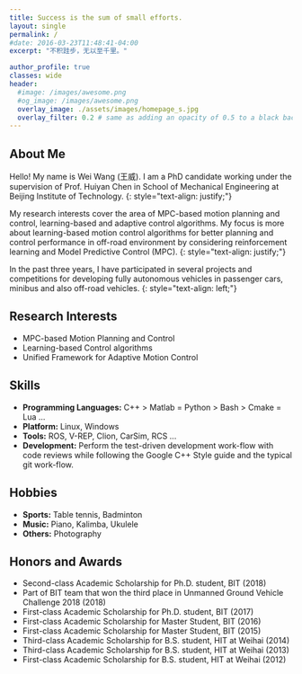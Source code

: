 ```yaml
---
title: Success is the sum of small efforts.
layout: single
permalink: /
#date: 2016-03-23T11:48:41-04:00
excerpt: "不积跬步，无以至千里。"  

author_profile: true
classes: wide
header:
  #image: /images/awesome.png
  #og_image: /images/awesome.png
  overlay_image: ./assets/images/homepage_s.jpg
  overlay_filter: 0.2 # same as adding an opacity of 0.5 to a black background
---
```

## About Me
Hello! My name is Wei Wang (王威).  I am a PhD candidate working under the supervision of Prof. Huiyan Chen in School of Mechanical Engineering at Beijing Institute of Technology.
{: style="text-align: justify;"}

My research interests cover the area of MPC-based motion planning and control, learning-based and adaptive control algorithms. My focus is more about learning-based motion control algorithms for better planning and control performance in off-road environment by considering reinforcement learning and Model Predictive Control (MPC).
{: style="text-align: justify;"}

In the past three years, I have participated  in several projects and competitions for developing fully autonomous vehicles in passenger cars, minibus and also off-road vehicles.
{: style="text-align: left;"}

## Research Interests
* MPC-based Motion Planning and Control
* Learning-based Control algorithms
* Unified Framework for Adaptive Motion Control

## Skills  
* **Programming Languages:** C++ > Matlab = Python > Bash > Cmake = Lua ...
* **Platform:** Linux, Windows
* **Tools:** ROS, V-REP, Clion, CarSim, RCS ...
* **Development:** Perform the test-driven development work-flow with code reviews while following the Google C++ Style guide and the typical git work-flow.

## Hobbies
* **Sports:** Table tennis, Badminton
* **Music:** Piano, Kalimba, Ukulele
* **Others:** Photography

## Honors and Awards
* Second-class Academic Scholarship for Ph.D. student, BIT (2018)
* Part of BIT team that won the third place in Unmanned Ground Vehicle Challenge 2018 (2018)
* First-class Academic Scholarship for Ph.D. student, BIT (2017)
* First-class Academic Scholarship for Master Student, BIT (2016)
* First-class Academic Scholarship for Master Student, BIT (2015)
* Third-class Academic Scholarship for B.S. student, HIT at Weihai (2014)
* Third-class Academic Scholarship for B.S. student, HIT at Weihai (2013)
* First-class Academic Scholarship for B.S. student, HIT at Weihai (2012)
